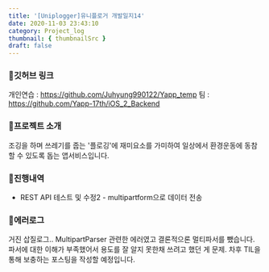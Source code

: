 ```yaml
---
title: '[Uniplogger]유니플로거 개발일지14'
date: 2020-11-03 23:43:10
category: Project_log
thumbnail: { thumbnailSrc }
draft: false
---
```


### 🎯깃허브 링크 
개인연습 : https://github.com/Juhyung990122/Yapp_temp
팀 : https://github.com/Yapp-17th/iOS_2_Backend

### 🎯프로젝트 소개 
조깅을 하며 쓰레기를 줍는 '플로깅'에 재미요소를 가미하여 
일상에서 환경운동에 동참할 수 있도록 돕는 앱서비스입니다.

### 🎯진행내역
- REST API 테스트 및 수정2 - multipartform으로 데이터 전송

### 🎯에러로그
거진 삽질로그..  MultipartParser 관련한 에러였고 결론적으론 멀티파서를 뺐습니다.
파서에 대한 이해가 부족했어서 용도를 잘 알지 못한채 쓰려고 했던 게 문제.
차후 TIL을 통해 보충하는 포스팅을 작성할 예정입니다.
